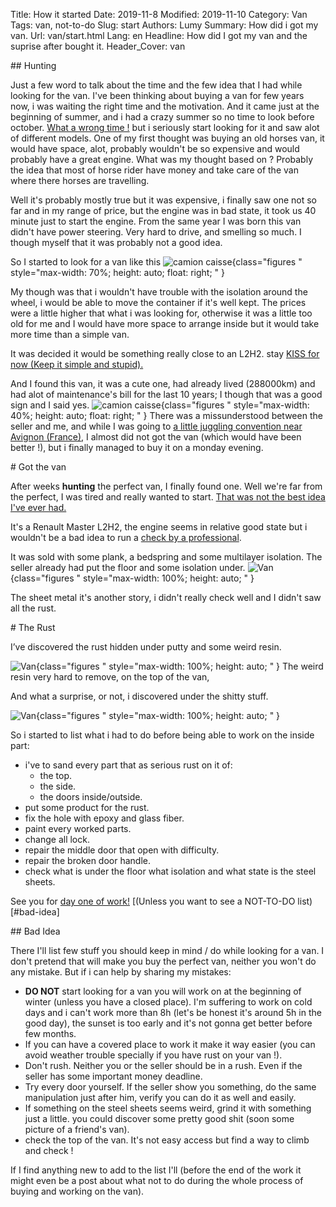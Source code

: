 Title: How it started
Date: 2019-11-8
Modified: 2019-11-10
Category: Van
Tags: van, not-to-do
Slug: start
Authors: Lumy
Summary: How did i got my van.
Url: van/start.html
Lang: en
Headline: How did I got my van and the suprise after bought it.
Header_Cover: van

<div id="hunting"></div>
## Hunting

Just a few word to talk about the time and the few idea that I had while looking for the van.
I've been thinking about buying a van for few years now, i was waiting the right time and the motivation.
And it came just at the beginning of summer, and i had a crazy summer so no time to look before october.
[What a wrong time !](#bad-idea) but i seriously start looking for it and saw alot of different models.
One of my first thought was buying an old horses van, it would have space, alot, probably wouldn't be so
expensive and would probably have a great engine. What was my thought based on ? Probably the idea that
most of horse rider have money and take care of the van where there horses are travelling.

Well it's probably mostly true but it was expensive, i finally saw one not so far and in my range of price,
but the engine was in bad state, it took us 40 minute just to start the engine. From the same year I was born
this van didn't have power steering. Very hard to drive, and smelling so much. I though myself that it was probably
not a good idea.

So I started to look for a van like this
![camion caisse]({static}/images/camion_caisse.jpg){class="figures " style="max-width: 70%; height: auto; float: right; " }

My though was that i wouldn't have trouble with the isolation around the wheel, i would be able to move the container if it's well kept.
The prices were a little higher that what i was looking for, otherwise it was a little too old for me and I would have more space to arrange inside but it would take more time than a simple van.


It was decided it would be something really close to an L2H2. stay [KISS for now (Keep it simple and stupid).](/tag/python)

And I found this van, it was a cute one, had already lived (288000km) and had alot of maintenance's bill for the last 10 years;
I though that was a good sign and I said yes.
![camion caisse]({static}/images/camion_caisse.jpg){class="figures " style="max-width: 40%; height: auto; float: right; " }
There was a missunderstood between the seller and me, and while I was going to [a little juggling convention near Avignon (France)](juggling/jongle-en-zik),
I almost did not got the van (which would have been better !), but i finally managed to buy it on a monday evening.

<div id="gotit"></div>
# Got the van

After weeks **hunting** the perfect van, I finally found one.
Well we're far from the perfect, I was tired and really wanted to start.
[That was not the best idea I've ever had.](#bad-idea)

It's a Renault Master L2H2, the engine seems in relative good state but i wouldn't be
a bad idea to run a [check by a professional](/van/engine).

It was sold with some plank, a bedspring and some multilayer isolation.
The seller already had put the floor and some isolation under.
![Van]({static}/images/van_inside.jpg){class="figures " style="max-width: 100%; height: auto; " }

The sheet metal it's another story, i didn't really check well and I didn't saw all the rust.

<div id="rust"></div>
# The Rust

I’ve discovered the rust hidden under putty and some weird resin.

![Van]({static}/images/rust2.jpg){class="figures " style="max-width: 100%; height: auto; " }
The weird resin very hard to remove, on the top of the van,

And what a surprise, or not, i discovered under the shitty stuff.

![Van]({static}/images/rust.jpg){class="figures " style="max-width: 100%; height: auto; " }

So i started to list what i had to do before being able to work on the inside part:

- i've to sand every part that as serious rust on it of:
    - the top.
    - the side.
    - the doors inside/outside.
- put some product for the rust.
- fix the hole with epoxy and glass fiber.
- paint every worked parts.
- change all lock.
- repair the middle door that open with difficulty.
- repair the broken door handle.
- check what is under the floor what isolation and what state is the steel sheets.

See you for [day one of work!](/van/rust/) [(Unless you want to see a NOT-TO-DO list)[#bad-idea]

<div id="bad-idea"></div>
## Bad Idea

There I'll list few stuff you should keep in mind / do while looking for a van.
I don't pretend that will make you buy the perfect van, neither you won't do any mistake. But if i can help by sharing my mistakes:

- **DO NOT** start looking for a van you will work on at the beginning of winter (unless you have a closed place). I'm suffering to work on cold days and i can't work more than 8h (let's be honest it's around 5h in the good day), the sunset is too early and it's not gonna get better before few months.
- If you can have a covered place to work it make it way easier (you can avoid weather trouble specially if you have rust on your van !).
- Don't rush. Neither you or the seller should be in a rush. Even if the seller has some important money deadline.
- Try every door yourself. If the seller show you something, do the same manipulation just after him, verify you can do it as well and easily.
- If something on the steel sheets seems weird, grind it with something just a little. you could discover some pretty good shit (soon some picture of a friend's van).
- check the top of the van. It's not easy access but find a way to climb and check !

If I find anything new to add to the list I'll (before the end of the work it might even be a post about what not to do during the whole process of buying and working on the van).